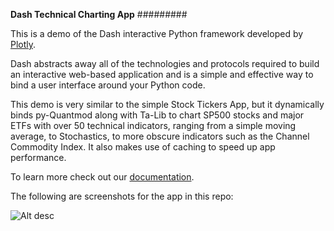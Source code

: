 **Dash Technical Charting App**
#########

This is a demo of the Dash interactive Python framework developed by [Plotly](https://plot.ly/).

Dash abstracts away all of the technologies and protocols required to build an interactive web-based application and is a simple and effective way to bind a user interface around your Python code.

This demo is very similar to the simple Stock Tickers App, but it dynamically binds py-Quantmod along with Ta-Lib to chart SP500 stocks and major ETFs
with over 50 technical indicators, ranging from a simple moving average, to Stochastics, to more obscure indicators such as the Channel Commodity Index.
It also makes use of caching to speed up app performance.

To learn more check out our [documentation](https://plot.ly/dash).

The following are screenshots for the app in this repo:

![Alt desc](https://raw.githubusercontent.com/plotly/dash-technical-charting/d3561c5426fba965fb7030410913ca3b5c89c31d/screenshots/Screenshot1.png?token=AK-nZOTHb7vTWF9xxIWLWSqqdG_lf25zks5ZW9QWwA%3D%3D)
